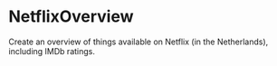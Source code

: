 NetflixOverview
===============

Create an overview of things available on Netflix (in the Netherlands), including IMDb ratings.

